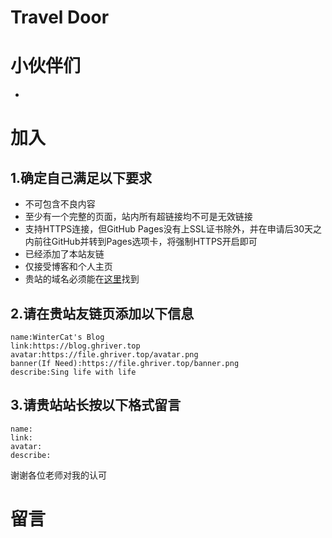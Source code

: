 # Travel Door

# 小伙伴们
-

# 加入
## 1.确定自己满足以下要求
- 不可包含不良内容
- 至少有一个完整的页面，站内所有超链接均不可是无效链接
- 支持HTTPS连接，但GitHub Pages没有上SSL证书除外，并在申请后30天之内前往GitHub并转到Pages选项卡，将强制HTTPS开启即可
- 已经添加了本站友链
- 仅接受博客和个人主页
- 贵站的域名必须能在[这里](https://www.whois365.com/cn/listtld)找到
## 2.请在贵站友链页添加以下信息
```
name:WinterCat's Blog
link:https://blog.ghriver.top
avatar:https://file.ghriver.top/avatar.png
banner(If Need):https://file.ghriver.top/banner.png
describe:Sing life with life
```
## 3.请贵站站长按以下格式留言
```
name:
link:
avatar:
describe:
```
谢谢各位老师对我的认可

# 留言
<script src="https://giscus.app/client.js" data-repo="awaidea/wintercat" data-repo-id="R_kgDONxxQ5w" data-category="Announcements" data-category-id="DIC_kwDONxxQ584CmeH5" data-mapping="url" data-strict="1" data-reactions-enabled="1" data-emit-metadata="1" data-input-position="top" data-theme="noborder_light" data-lang="zh-CN" data-loading="lazy" crossorigin="anonymous" async> </script>
